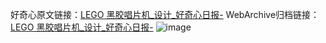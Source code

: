 好奇心原文链接：[LEGO 黑胶唱片机_设计_好奇心日报-](https://www.qdaily.com/articles/8048.html)
WebArchive归档链接：[LEGO 黑胶唱片机_设计_好奇心日报-](http://web.archive.org/web/20190623152007/https://www.qdaily.com/articles/8048.html)
![image](http://ww3.sinaimg.cn/large/007d5XDply1g3va389eewj30u02jzgx1)